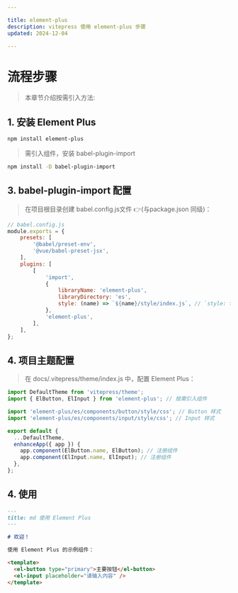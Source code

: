 ```yaml
---

title: element-plus 
description: vitepress 使用 element-plus 步骤
updated: 2024-12-04

---
```


# 流程步骤

<UpdatedTime :updated="$frontmatter.updated" />

> 本章节介绍按需引入方法:

## 1. 安装 Element Plus

```bash
npm install element-plus
```

> 需引入组件，安装 babel-plugin-import
```bash
npm install -D babel-plugin-import
```

## 3. babel-plugin-import 配置

> 在项目根目录创建  babel.config.js文件 👉(与package.json 同级)：

```javascript
// babel.config.js
module.exports = {
    presets: [
        '@babel/preset-env',
        '@vue/babel-preset-jsx',
    ],
    plugins: [
        [
            'import',
            {
                libraryName: 'element-plus',
                libraryDirectory: 'es',
                style: (name) => `${name}/style/index.js`, // `style: true` 会加载 css 文件
            },
            'element-plus',
        ],
    ],
};
```

## 4. 项目主题配置

> 在 docs/.vitepress/theme/index.js 中，配置 Element Plus：

```javascript
import DefaultTheme from 'vitepress/theme';
import { ElButton, ElInput } from 'element-plus'; // 按需引入组件

import 'element-plus/es/components/button/style/css'; // Button 样式
import 'element-plus/es/components/input/style/css'; // Input 样式

export default {
  ...DefaultTheme,
  enhanceApp({ app }) {
    app.component(ElButton.name, ElButton); // 注册组件
    app.component(ElInput.name, ElInput); // 注册组件
  },
};
```

## 4. 使用

```markdown
---
title: md 使用 Element Plus 
---

# 欢迎！

使用 Element Plus 的示例组件：

<template>
  <el-button type="primary">主要按钮</el-button>
  <el-input placeholder="请输入内容" />
</template>
```

<Card />